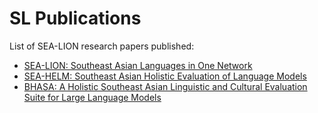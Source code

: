 # SL Publications
List of SEA-LION research papers published:

- [SEA-LION: Southeast Asian Languages in One Network](http://arxiv.org/abs/2504.05747)
- [SEA-HELM: Southeast Asian Holistic Evaluation of Language Models](https://arxiv.org/abs/2502.14301)
- [BHASA: A Holistic Southeast Asian Linguistic and Cultural Evaluation Suite for Large Language Models](https://arxiv.org/abs/2309.06085v2)
